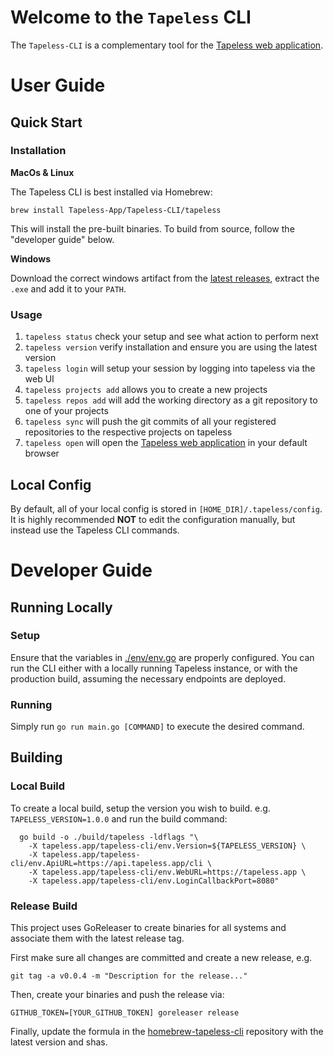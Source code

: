 # Welcome to the `Tapeless` CLI

The `Tapeless-CLI` is a complementary tool for the [Tapeless web application](https://tapeless.app).

# User Guide

## Quick Start

### Installation

**MacOs & Linux**

The Tapeless CLI is best installed via Homebrew:

```
brew install Tapeless-App/Tapeless-CLI/tapeless
```

This will install the pre-built binaries. To build from source, follow the "developer guide" below.

**Windows**

Download the correct windows artifact from the [latest releases](https://github.com/Tapeless-App/Tapeless-CLI/releases/latest), extract the `.exe` and add it to your `PATH`.

### Usage

1. `tapeless status` check your setup and see what action to perform next
1. `tapeless version` verify installation and ensure you are using the latest version
1. `tapeless login` will setup your session by logging into tapeless via the web UI
1. `tapeless projects add` allows you to create a new projects
1. `tapeless repos add` will add the working directory as a git repository to one of your projects
1. `tapeless sync` will push the git commits of all your registered repositories to the respective projects on tapeless
1. `tapeless open` will open the [Tapeless web application](https://tapeless.app) in your default browser

## Local Config

By default, all of your local config is stored in `[HOME_DIR]/.tapeless/config`. It is highly recommended **NOT** to edit the configuration manually, but instead use the Tapeless CLI commands.

# Developer Guide

## Running Locally

### Setup

Ensure that the variables in [./env/env.go](./env/env.go) are properly configured. You can run the CLI either with a locally running Tapeless instance, or with the production build, assuming the necessary endpoints are deployed.

### Running

Simply run `go run main.go [COMMAND]` to execute the desired command.

## Building

### Local Build

To create a local build, setup the version you wish to build. e.g. `TAPELESS_VERSION=1.0.0` and run the build command:

```
  go build -o ./build/tapeless -ldflags "\
    -X tapeless.app/tapeless-cli/env.Version=${TAPELESS_VERSION} \
    -X tapeless.app/tapeless-cli/env.ApiURL=https://api.tapeless.app/cli \
    -X tapeless.app/tapeless-cli/env.WebURL=https://tapeless.app \
    -X tapeless.app/tapeless-cli/env.LoginCallbackPort=8080"
```

### Release Build

This project uses GoReleaser to create binaries for all systems and associate them with the latest release tag.

First make sure all changes are committed and create a new release, e.g.

```
git tag -a v0.0.4 -m "Description for the release..."
```

Then, create your binaries and push the release via:

```
GITHUB_TOKEN=[YOUR_GITHUB_TOKEN] goreleaser release
```

Finally, update the formula in the [homebrew-tapeless-cli](https://github.com/Tapeless-App/homebrew-tapeless-cli) repository with the latest version and shas.
